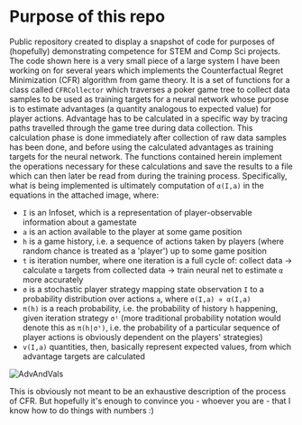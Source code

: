 # Purpose of this repo
Public repository created to display a snapshot of code for purposes of (hopefully) demonstrating competence for STEM and Comp Sci projects.
The code shown here is a very small piece of a large system I have been working on for several years which implements the Counterfactual Regret Minimization (CFR) algorithm from game theory. It is a set of functions for a class called `CFRCollector` which traverses a poker game tree to collect data samples to be used as training targets for a neural network whose purpose is to estimate advantages (a quantity analogous to expected value) for player actions. Advantage has to be calculated in a specific way by tracing paths travelled through the game tree during data collection. This calculation phase is done immediately after collection of raw data samples has been done, and before using the calculated advantages as training targets for the neural network. The functions contained herein implement the operations necessary for these calculations and save the results to a file which can then later be read from during the training process. Specifically, what is being implemented is ultimately computation of `α(I,a)` in the equations in the attached image, where:

* `I` is an Infoset, which is a representation of player-observable information about a gamestate
* `a` is an action available to the player at some game position
* `h` is a game history, i.e. a sequence of actions taken by players (where random chance is treated as a 'player') up to some game position
* `t` is iteration number, where one iteration is a full cycle of: collect data → calculate `α` targets from collected data → train neural net to estimate `α` more accurately
* `σ` is a stochastic player strategy mapping state observation `I` to a probability distribution over actions `a`, where `σ(I,a) ∝ α(I,a)`
* `π(h)` is a reach probability, i.e. the probability of history `h` happening, given iteration strategy `σᵗ` (more traditional probability notation would denote this as `π(h|σᵗ)`, i.e. the probability of a particular sequence of player actions is obviously dependent on the players' strategies)
* `v(I,a)` quantities, then, basically represent expected values, from which advantage targets are calculated
  
![AdvAndVals](https://github.com/user-attachments/assets/44ec0e5e-9e87-429d-b431-1ff84224728a)

This is obviously not meant to be an exhaustive description of the process of CFR. But hopefully it's enough to convince you - whoever you are - that I know how to do things with numbers :)
